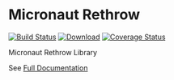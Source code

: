 # Micronaut Rethrow

[![Build Status](https://github.com/agorapulse/micronaut-rethrow/workflows/Check/badge.svg)](https://github.com/agorapulse/micronaut-rethrow/actions)
[![Download](https://api.bintray.com/packages/agorapulse/libs/micronaut-rethrow/images/download.svg)](https://bintray.com/agorapulse/libs/micronaut-rethrow/_latestVersion)
[![Coverage Status](https://coveralls.io/repos/github/agorapulse/micronaut-rethrow/badge.svg?branch=master)](https://coveralls.io/github/agorapulse/micronaut-rethrow?branch=master)

Micronaut Rethrow Library

See [Full Documentation][DOCS]

[DOCS]: https://agorapulse.github.io/micronaut-rethrow
